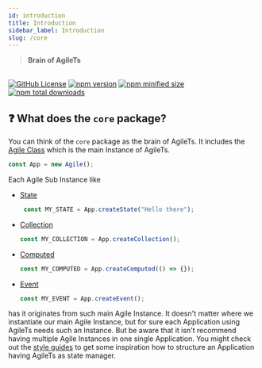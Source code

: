 ```yaml
---
id: introduction
title: Introduction
sidebar_label: Introduction
slug: /core
---
```


> **Brain of AgileTs**

 <br />

 <a href="https://github.com/agile-ts/agile">
  <img src="https://img.shields.io/github/license/agile-ts/agile.svg?label=license&style=flat&colorA=293140&colorB=4a4872" alt="GitHub License"/></a>
<a href="https://npm.im/@agile-ts/react">
  <img src="https://img.shields.io/npm/v/@agile-ts/core.svg?label=npm&style=flat&colorA=293140&colorB=4a4872" alt="npm version"/></a>
<a href="https://npm.im/@agile-ts/react">
  <img src="https://img.shields.io/bundlephobia/min/@agile-ts/core.svg?label=minified%20size&style=flat&colorA=293140&colorB=4a4872" alt="npm minified size"/></a>
<a href="https://npm.im/@agile-ts/react">
  <img src="https://img.shields.io/npm/dt/@agile-ts/core.svg?label=downloads&style=flat&colorA=293140&colorB=4a4872" alt="npm total downloads"/></a>


## ❓ What does the `core` package?

You can think of the `core` package as the brain of AgileTs.
It includes the [Agile Class](./features/agile-instance/Introduction.md) which is the main Instance of AgileTs.
```ts
const App = new Agile();
```
Each Agile Sub Instance like 

- [State](./features/state/Introduction.md)
  ```ts
   const MY_STATE = App.createState("Hello there");
   ```
- [Collection](./features/collection/Introduction.md)
   ```ts
   const MY_COLLECTION = App.createCollection();
   ```
- [Computed](./features/computed/Introduction.md)
   ```ts
   const MY_COMPUTED = App.createComputed(() => {});
   ```
- [Event](./features/event/Introduction.md)
   ```ts
   const MY_EVENT = App.createEvent();
   ```
  
has it originates from such main Agile Instance.
It doesn't matter where we instantiate our main Agile Instance, but for sure
each Application using AgileTs needs such an Instance.
But be aware that it isn't recommend having multiple Agile Instances in one single Application.
You might check out the [style guides](../../main/StyleGuide.md) to get some inspiration how to structure an Application having AgileTs as state manager.
